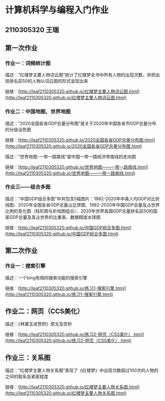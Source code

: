 # 计算机科学与编程入门作业
## 2110305320 王瑞
## 第一次作业
### 作业一：词频统计图
描述：“红楼梦主要人物词云图”统计了红楼梦全书中所有人物的出现次数，并把出现排名前50的人物以词云图的形式呈现出来

链接：[http://leaf2110305320.github.io/红楼梦主要人物词云图.html](http://leaf2110305320.github.io/红楼梦主要人物词云图.html) 
### 作业二：中国地图、世界地图
描述：“2020全国各省GDP总量分布图”是关于2020年中国各省市GDP总量分布的分级设色图

链接：[http://leaf2110305320.github.io/2020全国各省GDP总量分布图.html](http://leaf2110305320.github.io/2020全国各省GDP总量分布图.html)

描述：“世界地图-一带一路南线”是中国一带一路经济带南线的走向图

链接：[http://leaf2110305320.github.io/世界地图——一带一路南线.html](http://leaf2110305320.github.io/世界地图——一带一路南线.html)
### 作业三——组合多图
描述：“中国GDP组合多图”中共包含5幅图片：1982-2020年中美人均GDP对比折线图、2020年全国各省GDP总量占比饼图、1982-2020年中国GDP总量及占世界比例的变化图（柱形图与折线图组合）、2020年世界各国GDP总量排名前50的国家GDP总量及其占世界的比重表、数据精度水球图

链接：[http://leaf2110305320.github.io/中国GDP组合多图.html](http://leaf2110305320.github.io/中国GDP组合多图.html) 
## 第二次作业
### 作业一：搜索引擎
描述：一个bing有相同搜索功能的搜索引擎

链接：[http://leaf2110305320.github.io/练习1-搜索引擎.html](http://leaf2110305320.github.io/练习1-搜索引擎.html)
## 作业二：网页（CCS美化）
描述：《林黛玉进贾府》原文及赏析

链接：[http://leaf2110305320.github.io/练习2-网页（CSS美化）.html](http://leaf2110305320.github.io/练习2-网页（CSS美化）.html)
## 作业三：关系图
描述：“红楼梦主要人物关系图”表现了《红楼梦》中出现次数超过100次的人物的之间的联系及紧密程度

链接：[http://leaf2110305320.github.io/红楼梦主要人物关系图.html](http://leaf2110305320.github.io/红楼梦主要人物关系图.html) 





